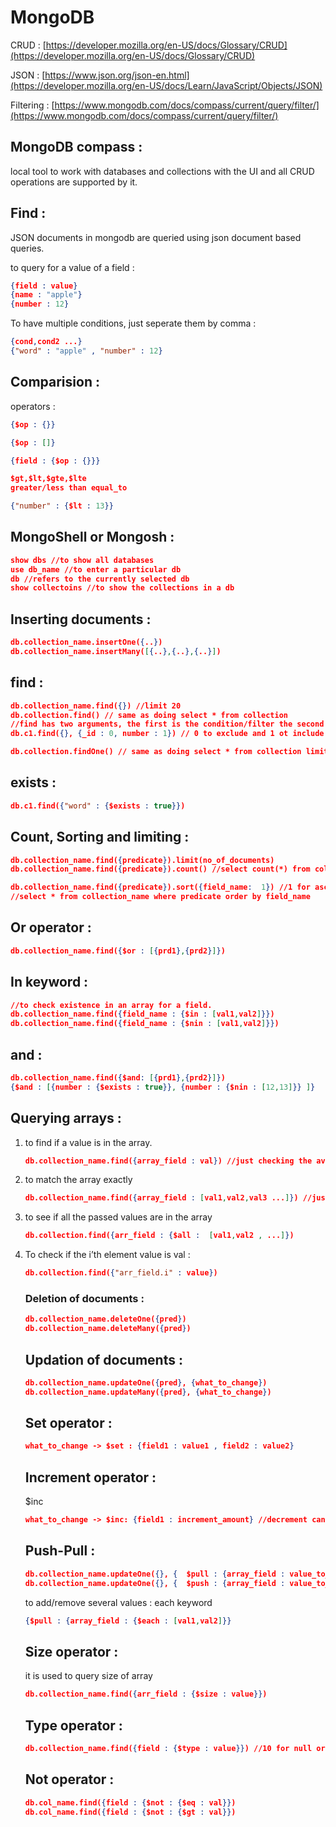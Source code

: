 # MongoDB

CRUD : [https://developer.mozilla.org/en-US/docs/Glossary/CRUD](https://developer.mozilla.org/en-US/docs/Glossary/CRUD)

JSON : [https://www.json.org/json-en.html](https://developer.mozilla.org/en-US/docs/Learn/JavaScript/Objects/JSON)

Filtering : [https://www.mongodb.com/docs/compass/current/query/filter/](https://www.mongodb.com/docs/compass/current/query/filter/)

## MongoDB compass :

local tool to work with databases and collections with the UI and all CRUD operations are supported by it.

## Find :

JSON documents in mongodb are queried using json document based queries.

to query for a value of a field :

```json
{field : value}
{name : "apple"}
{number : 12}
```

To have multiple conditions, just seperate them by comma :

```json
{cond,cond2 ...}
{"word" : "apple" , "number" : 12}
```

## Comparision :

operators : 

```json
{$op : {}}

{$op : []}

{field : {$op : {}}}

$gt,$lt,$gte,$lte
greater/less than equal_to

{"number" : {$lt : 13}}
```

## MongoShell or Mongosh :

```json
show dbs //to show all databases
use db_name //to enter a particular db
db //refers to the currently selected db
show collectoins //to show the collections in a db
```

## Inserting documents :

```json
db.collection_name.insertOne({..})
db.collection_name.insertMany([{..},{..},{..}])
```

## find :

```json
db.collection_name.find({}) //limit 20
db.collection.find() // same as doing select * from collection
//find has two arguments, the first is the condition/filter the second is the list of fields to be included 
db.c1.find({}, {_id : 0, number : 1}) // 0 to exclude and 1 ot include.

db.collection.findOne() // same as doing select * from collection limit 1

```

## exists :

```json
db.c1.find({"word" : {$exists : true}})
```

## Count, Sorting and limiting :

```json
db.collection_name.find({predicate}).limit(no_of_documents)
db.collection_name.find({predicate}).count() //select count(*) from collection_name where predicate
```

```json
db.collection_name.find({predicate}).sort({field_name:  1}) //1 for ascending -1 for descending.
//select * from collection_name where predicate order by field_name 
```

## Or operator :

```json
db.collection_name.find({$or : [{prd1},{prd2}]})
```

## In keyword :

```json
//to check existence in an array for a field.
db.collection_name.find({field_name : {$in : [val1,val2]}})
db.collection_name.find({field_name : {$nin : [val1,val2]}})
```

## and :

```json
db.collection_name.find({$and: [{prd1},{prd2}]})
{$and : [{number : {$exists : true}}, {number : {$nin : [12,13]}} ]}
```

## Querying arrays :

1. to find if a value is in the array.
    
    ```json
    db.collection_name.find({array_field : val}) //just checking the availability of val in the array_field
    ```
    
2. to match the array exactly
    
    ```json
    db.collection_name.find({array_field : [val1,val2,val3 ...]}) //just checking the availability of val in the array_field
    ```
    
3. to see if all the passed values are in the array
    
    ```json
    db.collection.find({arr_field : {$all :  [val1,val2 , ...]})
    ```
    
4. To check if the i’th element value is val :
    
    ```json
    db.collection.find({"arr_field.i" : value})
    ```
    
    ### Deletion of documents :
    
    ```json
    db.collection_name.deleteOne({pred})
    db.collection_name.deleteMany({pred})
    ```
    
    ## Updation of documents :
    
    ```json
    db.collection_name.updateOne({pred}, {what_to_change})
    db.collection_name.updateMany({pred}, {what_to_change})
    ```
    
    ## Set operator :
    
    ```json
    what_to_change -> $set : {field1 : value1 , field2 : value2}
    ```
    
    ## Increment operator :
    
    $inc
    
    ```json
    what_to_change -> $inc: {field1 : increment_amount} //decrement can also be done using negative amounts
    ```
    
    ## Push-Pull :
    
    ```json
    db.collection_name.updateOne({}, {  $pull : {array_field : value_to_remove}  })
    db.collection_name.updateOne({}, {  $push : {array_field : value_to_add}  })
    ```
    
    to add/remove several values : each keyword
    
    ```json
    {$pull : {array_field : {$each : [val1,val2]}}
    ```
    
    ## Size operator :
    
    it is used to query size of array
    
    ```json
    db.collection_name.find({arr_field : {$size : value}})
    ```
    
    ## Type operator :
    
    ```json
    db.collection_name.find({field : {$type : value}}) //10 for null or just use "null"
    ```
    
    ## Not operator :
    
    ```json
    db.col_name.find({field : {$not : {$eq : val}})
    db.col_name.find({field : {$not : {$gt : val}})
    ```
